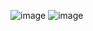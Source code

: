 ![image](https://user-images.githubusercontent.com/122252787/217441367-bdd91302-7f9d-4a51-9fb5-e6b6af70c003.png)
![image](https://user-images.githubusercontent.com/122252787/217441663-703bc390-60ce-4342-a098-eebafc20895f.png)
